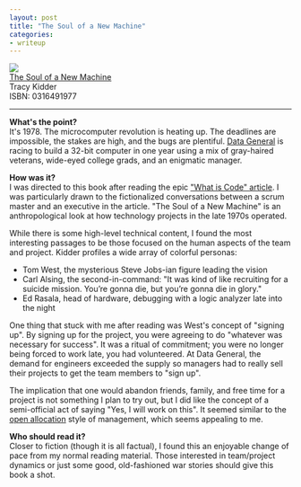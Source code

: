 ```yaml
---
layout: post
title: "The Soul of a New Machine"
categories:
- writeup
---
```


![]({{site.url}}/static/soul-of-a-new-machine.jpg)  
[The Soul of a New Machine][link]   
Tracy Kidder  
ISBN: 0316491977  
    
---

**What's the point?**  
It's 1978. The microcomputer revolution is heating up. The deadlines are impossible, the stakes are high, and the bugs are plentiful. [Data General][dg] is racing to build a 32-bit computer in one year using a mix of gray-haired veterans, wide-eyed college grads, and an enigmatic manager.

**How was it?**  
I was directed to this book after reading the epic ["What is Code" article][wc]. I was particularly drawn to the fictionalized conversations between a scrum master and an executive in the article. "The Soul of a New Machine" is an anthropological look at how technology projects in the late 1970s operated.

While there is some high-level technical content, I found the most interesting passages to be those focused on the human aspects of the team and project. Kidder profiles a wide array of colorful personas:

* Tom West, the mysterious Steve Jobs-ian figure leading the vision
* Carl Alsing, the second-in-command: "It was kind of like recruiting for a suicide mission. You’re gonna die, but you’re gonna die in glory."
* Ed Rasala, head of hardware, debugging with a logic analyzer late into the night

One thing that stuck with me after reading was West's concept of "signing up". By signing up for the project, you were agreeing to do "whatever was necessary for success". It was a ritual of commitment; you were no longer being forced to work late, you had volunteered. At Data General, the demand for engineers exceeded the supply so managers had to really sell their projects to get the team members to "sign up".

The implication that one would abandon friends, family, and free time for a project is not something I plan to try out, but I did like the concept of a semi-official act of saying "Yes, I will work on this". It seemed similar to the [open allocation][oa] style of management, which seems appealing to me.

**Who should read it?**  
Closer to fiction (though it is all factual), I found this an enjoyable change of pace from my normal reading material. Those interested in team/project dynamics or just some good, old-fashioned war stories should give this book a shot.

[wc]: http://www.bloomberg.com/graphics/2015-paul-ford-what-is-code/
[oa]: https://en.wikipedia.org/wiki/Open_allocation
[dg]: https://en.wikipedia.org/wiki/Data_General
[link]: http://www.amazon.com/exec/obidos/ASIN/B005HG4W9W/ref=nosim&tag=bookreview0a1-20


